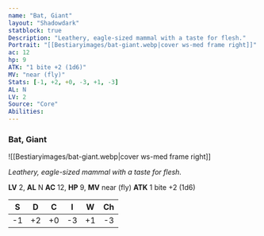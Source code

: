 ```yaml
---
name: "Bat, Giant"
layout: "Shadowdark"
statblock: true
Description: "Leathery, eagle-sized mammal with a taste for flesh."
Portrait: "[[Bestiaryimages/bat-giant.webp|cover ws-med frame right]]"
ac: 12
hp: 9
ATK: "1 bite +2 (1d6)"
MV: "near (fly)"
Stats: [-1, +2, +0, -3, +1, -3]
AL: N
LV: 2
Source: "Core"
Abilities:
---
```


### Bat, Giant

![[Bestiaryimages/bat-giant.webp|cover ws-med frame right]]

_Leathery, eagle-sized mammal with a taste for flesh._

**LV** 2, **AL** N
**AC** 12, **HP** 9, **MV** near (fly)
**ATK** 1 bite +2 (1d6)

|  S  |  D  |  C  |  I  |  W  |  Ch  |
|:---:|:---:|:---:|:---:|:---:|:----:|
| -1 | +2 | +0 | -3 | +1 | -3 |

